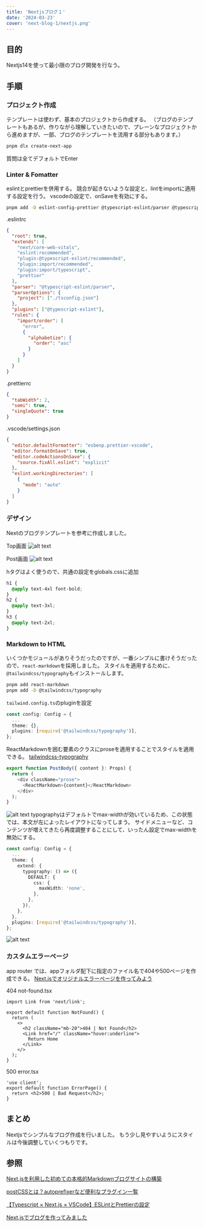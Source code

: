 ```yaml
---
title: 'Nextjsブログ１'
date: '2024-03-23'
cover: 'next-blog-1/nextjs.png'
---
```


## 目的

Nextjs14を使って最小限のブログ開発を行なう。

## 手順

### プロジェクト作成

テンプレートは使わず、基本のプロジェクトから作成する。
（ブログのテンプレートもあるが、作りながら理解していきたいので、プレーンなプロジェクトから進めますが、一部、ブログのテンプレートを流用する部分もあります。）

```bash
pnpm dlx create-next-app
```

質問は全てデフォルトでEnter

### Linter & Fomatter

eslintとprettierを併用する。
競合が起きないような設定と、lintをimportに適用する設定を行う。
vscodeの設定で、onSaveを有効にする。

```bash
pnpm add -D eslint-config-prettier @typescript-eslint/parser @typescript-eslint/eslint-plugin eslint-plugin-import prettier
```

.eslintrc

```json
{
  "root": true,
  "extends": [
    "next/core-web-vitals",
    "eslint:recommended",
    "plugin:@typescript-eslint/recommended",
    "plugin:import/recommended",
    "plugin:import/typescript",
    "prettier"
  ],
  "parser": "@typescript-eslint/parser",
  "parserOptions": {
    "project": ["./tsconfig.json"]
  },
  "plugins": ["@typescript-eslint"],
  "rules": {
    "import/order": [
      "error",
      {
        "alphabetize": {
          "order": "asc"
        }
      }
    ]
  }
}
```

.prettierrc

```json
{
  "tabWidth": 2,
  "semi": true,
  "singleQuote": true
}
```

.vscode/settings.json

```json
{
  "editor.defaultFormatter": "esbenp.prettier-vscode",
  "editor.formatOnSave": true,
  "editor.codeActionsOnSave": {
    "source.fixAll.eslint": "explicit"
  },
  "eslint.workingDirectories": [
    {
      "mode": "auto"
    }
  ]
}
```

### デザイン

Nextのブログテンプレートを参考に作成しました。

Top画面
![alt text](/next-blog-1/top-view.png)

Post画面
![alt text](/next-blog-1/post-view.png)

hタグはよく使うので、共通の設定をglobals.cssに追加

```css
h1 {
  @apply text-4xl font-bold;
}
h2 {
  @apply text-3xl;
}
h3 {
  @apply text-2xl;
}
```

### Markdown to HTML

いくつかモジュールがありそうだったのですが、一番シンプルに書けそうだったので、`react-markdown`を採用しました。
スタイルを適用するために、`@tailwindcss/typography`もインストールします。

```bash
pnpm add react-markdown
pnpm add -D @tailwindcss/typography
```

`tailwind.config.ts`のpluginを設定

```ts
const config: Config = {
  ...
  theme: {},
  plugins: [require('@tailwindcss/typography')],
};
```

ReactMarkdownを囲む要素のクラスにproseを適用することでスタイルを適用できる。
[tailwindcss-typography](https://github.com/tailwindlabs/tailwindcss-typography)

```ts
export function PostBody({ content }: Props) {
  return (
    <div className="prose">
      <ReactMarkdown>{content}</ReactMarkdown>
    </div>
  );
}
```

![alt text](/next-blog-1/typography-default.png)
typographyはデフォルトでmax-widthが効いているため、この状態では、本文が左によったレイアウトになってしまう。
サイドメニューなど、コンテンツが増えてきたら再度調整することにして、いったん設定でmax-widthを無効にする。

```ts
const config: Config = {
  ...
  theme: {
    extend: {
      typography: () => ({
        DEFAULT: {
          css: {
            maxWidth: 'none',
          },
        },
      }),
    },
  },
  plugins: [require('@tailwindcss/typography')],
};
```

![alt text](/next-blog-1/typography-max-widht-none.png)

### カスタムエラーページ

app router では、appフォルダ配下に指定のファイル名で404や500ページを作成できる。
[Next.jsでオリジナルエラーページを作ってみよう](https://zenn.dev/megane_s/articles/8ecc608f9544d4)

404 not-found.tsx

```tsx
import Link from 'next/link';

export default function NotFound() {
  return (
    <>
      <h2 className="mb-20">404 | Not Found</h2>
      <Link href="/" className="hover:underline">
        Return Home
      </Link>
    </>
  );
}
```

500 error.tsx

```tsx
'use client';
export default function ErrorPage() {
  return <h2>500 | Bad Request</h2>;
}
```

## まとめ

Nextjsでシンプルなブログ作成を行いました。
もう少し見やすいようにスタイルは今後調整していくつもりです。

## 参照

[Next.jsを利用した初めての本格的Markdownブログサイトの構築](https://reffect.co.jp/react/nextjs-markdown-blog)

[postCSSとは？autoprefixerなど便利なプラグイン一覧](https://qiita.com/shizen-shin/items/47c7c1a305ce3d152737)

[【Typescript × Next.js × VSCode】ESLintとPrettierの設定](https://amateur-engineer-blog.com/typescript-nextjs-vscode-eslint-and-prettier)

[Next.jsでブログを作ってみました](https://zenn.dev/redpanda/articles/ab0832ce800bf3)
